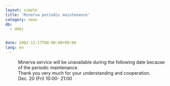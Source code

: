 ```yaml
---
layout: simple
title: 'Minerva periodic maintenance'
category: news
db:
  - ddbj


date: 2002-12-17T00:00:00+09:00
lang: en
---
```


<dd>Minerva service will be unavailable during the following date because of the periodic maintenance.<br>Thank you very much for your understanding and cooperation.<br>
<dd> Dec. 20 (Fri) 10:00- 21:00</dd>
</dd>

